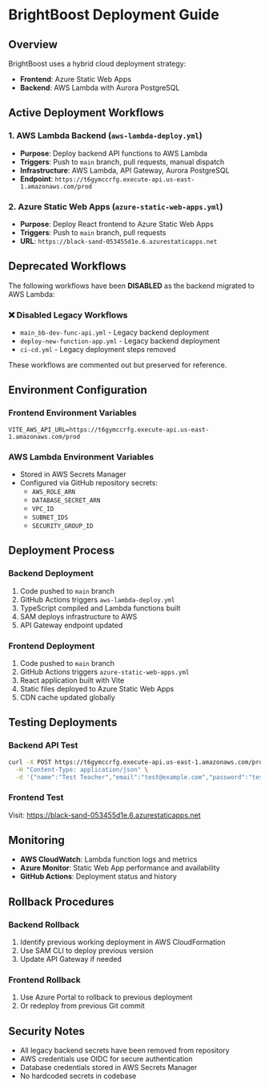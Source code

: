 # BrightBoost Deployment Guide

## Overview

BrightBoost uses a hybrid cloud deployment strategy:

- **Frontend**: Azure Static Web Apps
- **Backend**: AWS Lambda with Aurora PostgreSQL

## Active Deployment Workflows

### 1. AWS Lambda Backend (`aws-lambda-deploy.yml`)

- **Purpose**: Deploy backend API functions to AWS Lambda
- **Triggers**: Push to `main` branch, pull requests, manual dispatch
- **Infrastructure**: AWS Lambda, API Gateway, Aurora PostgreSQL
- **Endpoint**: `https://t6gymccrfg.execute-api.us-east-1.amazonaws.com/prod`

### 2. Azure Static Web Apps (`azure-static-web-apps.yml`)

- **Purpose**: Deploy React frontend to Azure Static Web Apps
- **Triggers**: Push to `main` branch, pull requests
- **URL**: `https://black-sand-053455d1e.6.azurestaticapps.net`

## Deprecated Workflows

The following workflows have been **DISABLED** as the backend migrated to AWS Lambda:

### ❌ Disabled Legacy Workflows

- `main_bb-dev-func-api.yml` - Legacy backend deployment
- `deploy-new-function-app.yml` - Legacy backend deployment
- `ci-cd.yml` - Legacy deployment steps removed

These workflows are commented out but preserved for reference.

## Environment Configuration

### Frontend Environment Variables

```env
VITE_AWS_API_URL=https://t6gymccrfg.execute-api.us-east-1.amazonaws.com/prod
```

### AWS Lambda Environment Variables

- Stored in AWS Secrets Manager
- Configured via GitHub repository secrets:
  - `AWS_ROLE_ARN`
  - `DATABASE_SECRET_ARN`
  - `VPC_ID`
  - `SUBNET_IDS`
  - `SECURITY_GROUP_ID`

## Deployment Process

### Backend Deployment

1. Code pushed to `main` branch
2. GitHub Actions triggers `aws-lambda-deploy.yml`
3. TypeScript compiled and Lambda functions built
4. SAM deploys infrastructure to AWS
5. API Gateway endpoint updated

### Frontend Deployment

1. Code pushed to `main` branch
2. GitHub Actions triggers `azure-static-web-apps.yml`
3. React application built with Vite
4. Static files deployed to Azure Static Web Apps
5. CDN cache updated globally

## Testing Deployments

### Backend API Test

```bash
curl -X POST https://t6gymccrfg.execute-api.us-east-1.amazonaws.com/prod/api/signup/teacher \
  -H "Content-Type: application/json" \
  -d '{"name":"Test Teacher","email":"test@example.com","password":"testpassword123"}'
```

### Frontend Test

Visit: https://black-sand-053455d1e.6.azurestaticapps.net

## Monitoring

- **AWS CloudWatch**: Lambda function logs and metrics
- **Azure Monitor**: Static Web App performance and availability
- **GitHub Actions**: Deployment status and history

## Rollback Procedures

### Backend Rollback

1. Identify previous working deployment in AWS CloudFormation
2. Use SAM CLI to deploy previous version
3. Update API Gateway if needed

### Frontend Rollback

1. Use Azure Portal to rollback to previous deployment
2. Or redeploy from previous Git commit

## Security Notes

- All legacy backend secrets have been removed from repository
- AWS credentials use OIDC for secure authentication
- Database credentials stored in AWS Secrets Manager
- No hardcoded secrets in codebase
